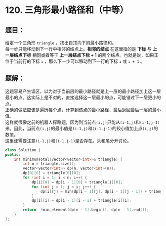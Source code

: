 # 120. 三角形最小路径和（中等）
## 题目：
给定一个三角形 `triangle` ，找出自顶向下的最小路径和。\
每一步只能移动到下一行中相邻的结点上。**相邻的结点** 在这里指的是 **下标** 与 **上一层结点下标** 相同或者等于 **上一层结点下标 + 1** 的两个结点。也就是说，如果正位于当前行的下标 `i` ，那么下一步可以移动到下一行的下标 `i` 或 `i + 1` 。
## 题解：
这题容易产生误区，以为对于当前层的最小路径就是上一层的最小路径加上这一层最小的点。这实际上是不对的，直接选择这一层最小的点，可能错过下一层更小的点。\
正确的做法应该是遍历每个点，计算到该点的最小路径，最后返回最后一层的最小值。\
这样就很像之前的机器人探路题，因为到当前点`(i,j)`只能从`(i-1,j)`和`(i-1,j-1)`来。因此，当前点`(i,j)`的最小值是`(i-1,j)`和`(i-1,j-1)`的较小值加上点`(i,j)`的数值。\
这里还需要注意`(i-1,j)`和`(i-1,j-1)`是否存在。头和尾分开讨论。
```c++
class Solution {
public:
    int minimumTotal(vector<vector<int>>& triangle) {
        int n = triangle.size();
        vector<vector<int>> dp(n, vector<int>(n));
        dp[0][0] = triangle[0][0];
        for (int i = 1; i < n; i++) {
            dp[i][0] = dp[i - 1][0] + triangle[i][0];
            for (int j = 1; j < i; j++) {
                dp[i][j] = min(dp[i - 1][j], dp[i - 1][j - 1]) + triangle[i][j];
            }
            dp[i][i] = dp[i - 1][i - 1] + triangle[i][i];
        }
        return  *min_element(dp[n - 1].begin(), dp[n - 1].end());
    }
};
```
